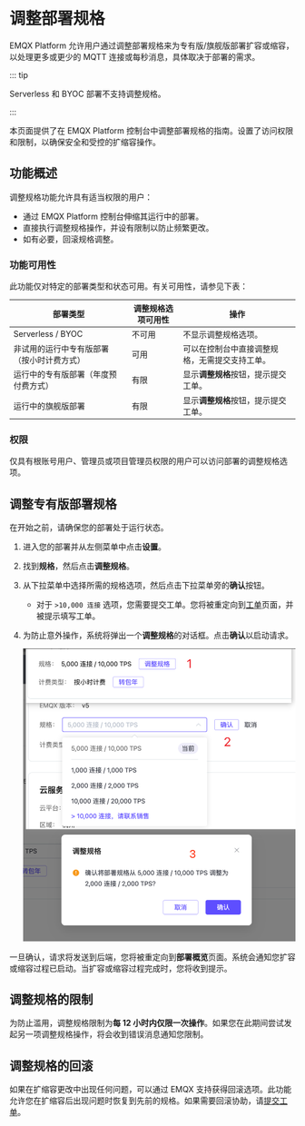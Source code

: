 # 调整部署规格

EMQX Platform 允许用户通过调整部署规格来为专有版/旗舰版部署扩容或缩容，以处理更多或更少的 MQTT 连接或每秒消息，具体取决于部署的需求。

::: tip

Serverless 和 BYOC 部署不支持调整规格。

:::

本页面提供了在 EMQX Platform 控制台中调整部署规格的指南。设置了访问权限和限制，以确保安全和受控的扩缩容操作。

## 功能概述

调整规格功能允许具有适当权限的用户：

- 通过 EMQX Platform 控制台伸缩其运行中的部署。
- 直接执行调整规格操作，并设有限制以防止频繁更改。
- 如有必要，回滚规格调整。

### 功能可用性

此功能仅对特定的部署类型和状态可用。有关可用性，请参见下表：

| 部署类型                                   | 调整规格选项可用性 | 操作                                           |
| ------------------------------------------ | ------------------ | ---------------------------------------------- |
| Serverless / BYOC                          | 不可用             | 不显示调整规格选项。                           |
| 非试用的运行中专有版部署（按小时计费方式） | 可用               | 可以在控制台中直接调整规格，无需提交支持工单。 |
| 运行中的专有版部署（年度预付费方式）       | 有限               | 显示**调整规格**按钮，提示提交工单。           |
| 运行中的旗舰版部署                         | 有限               | 显示**调整规格**按钮，提示提交工单。           |

### 权限

仅具有根账号用户、管理员或项目管理员权限的用户可以访问部署的调整规格选项。

## 调整专有版部署规格

在开始之前，请确保您的部署处于运行状态。

1. 进入您的部署并从左侧菜单中点击**设置**。

2. 找到**规格**，然后点击**调整规格**。

3. 从下拉菜单中选择所需的规格选项，然后点击下拉菜单旁的**确认**按钮。

   - 对于 `>10,000 连接` 选项，您需要提交工单。您将被重定向到[工单](../feature/tickets.md)页面，并被提示填写工单。

4. 为防止意外操作，系统将弹出一个**调整规格**的对话框。点击**确认**以启动请求。

   <img src="./_assets/change_tier.png" alt="change_tier" style="zoom:67%;" />

一旦确认，请求将发送到后端，您将被重定向到**部署概览**页面。系统会通知您扩容或缩容过程已启动。当扩容或缩容过程完成时，您将收到提示。

## 调整规格的限制

为防止滥用，调整规格限制为**每 12 小时内仅限一次操作**。如果您在此期间尝试发起另一项调整规格操作，将会收到错误消息通知您限制。

## 调整规格的回滚

如果在扩缩容更改中出现任何问题，可以通过 EMQX 支持获得回滚选项。此功能允许您在扩缩容后出现问题时恢复到先前的规格。如果需要回滚协助，请[提交工单](../feature/tickets.md#create-a-ticket)。